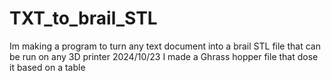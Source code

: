 # TXT_to_brail_STL
Im making a program to turn any text document into a brail STL file that can be run on any 3D printer
2024/10/23
I made a Ghrass hopper file that dose it based on a table
